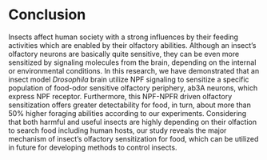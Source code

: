 # Conclusion
Insects affect human society with a strong influences by their feeding activities which are enabled by their olfactory abilities. Although an insect’s olfactory neurons are basically quite sensitive, they can be even more sensitized by signaling molecules from the brain, depending on the internal or environmental conditions. In this research, we have demonstrated that an insect model _Drosophila_ brain utilize NPF signaling to sensitize a specific population of food-odor sensitive olfactory periphery, ab3A neurons, which express NPF receptor. Furthermore, this NPF-NPFR driven olfactory sensitization offers greater detectability for food, in turn, about more than 50% higher foraging abilities according to our experiments. Considering that both harmful and useful insects are highly depending on their olfaction to search food including human hosts, our study reveals the major mechanism of insect’s olfactory sensitization for food, which can be utilized in future for developing methods to control insects.
